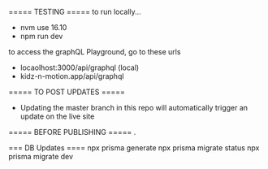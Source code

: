 ===== TESTING =====
to run locally...
- nvm use 16.10
- npm run dev


to access the graphQL Playground, go to these urls
- locaolhost:3000/api/graphql (local)
- kidz-n-motion.app/api/graphql

===== TO POST UPDATES =====
- Updating the master branch in this repo will automatically trigger an update on the live site

===== BEFORE PUBLISHING =====
.

=== DB Updates ====
npx prisma generate
npx prisma migrate status
npx prisma migrate dev


